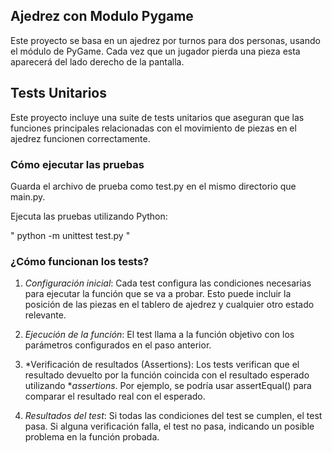 ## Ajedrez con Modulo Pygame 

 Este proyecto se basa en un ajedrez por turnos para dos personas, usando el módulo de PyGame. Cada vez que un jugador pierda una pieza esta aparecerá del lado derecho de la pantalla.

 ## Tests Unitarios

Este proyecto incluye una suite de tests unitarios que aseguran que las funciones principales relacionadas con el movimiento de piezas en el ajedrez funcionen correctamente.

### Cómo ejecutar las pruebas

Guarda el archivo de prueba como test.py en el mismo directorio que main.py.

Ejecuta las pruebas utilizando Python:

" python -m unittest test.py "

### ¿Cómo funcionan los tests?

1. *Configuración inicial*: Cada test configura las condiciones necesarias para ejecutar la función que se va a probar. Esto puede incluir la posición de las piezas en el tablero de ajedrez y cualquier otro estado relevante.

2. *Ejecución de la función*: El test llama a la función objetivo con los parámetros configurados en el paso anterior.

3. *Verificación de resultados (Assertions): Los tests verifican que el resultado devuelto por la función coincida con el resultado esperado utilizando **assertions*. Por ejemplo, se podría usar assertEqual() para comparar el resultado real con el esperado.

4. *Resultados del test*: Si todas las condiciones del test se cumplen, el test pasa. Si alguna verificación falla, el test no pasa, indicando un posible problema en la función probada.